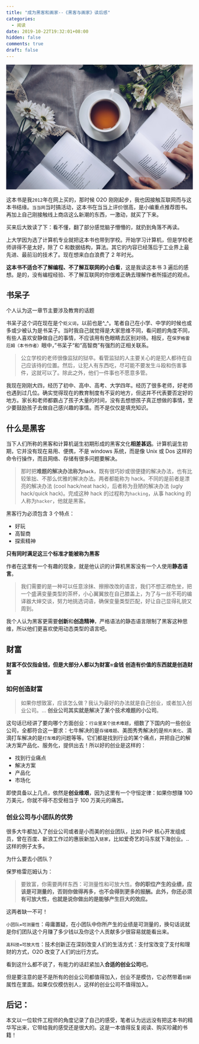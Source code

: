 ```yaml
---
title: "成为黑客和画家--《黑客与画家》读后感"
categories:
  - 阅读
date: 2019-10-22T19:32:01+08:00
hidden: false
comments: true
draft: false
---
```


![](https://raw.githubusercontent.com/alwqx/picx-images-hosting/master/common/banner/reading-01.jpg)

这本书是我`2012`年在网上买的，那时候 O2O 刚刚起步，我也因接触互联网而与这本书结缘。`当当网`当时搞活动，这本书在当当上评价很高，是小编重点推荐图书。再加上自己刚接触线上商店这么新潮的东西，一激动，就买了下来。

买来后大致读了下：看不懂，翻了部分感觉脑子懵懵的，就扔到角落不再读。

上大学因为选了计算机专业就把这本书也带到学校。开始学习计算机，但是学校老师讲得不是太好，除了 C 和数据结构，算法。其它的内容已经落后于工业界上最先进、最前沿的技术了。现在想来白白浪费了 2 年时光。

**这本书不适合不了解编程、不了解互联网的小白看**，这是我读这本书 3 遍后的感想。是的，没有编程经验、不了解互联网的你很难正确去理解作者所描述的观点。

<!--more-->

## 书呆子

个人认为这一章节主要涉及教育的话题

书呆子这个词在现在是个`贬义词`，以前也是^\_^。笔者自己在小学、中学的时候也或多或少被认为是书呆子。当时我自己就觉得是大家思维不同，看问题的角度不同，有些人喜欢安静做自己的事情，不应该用有色眼睛去区别对待。相反，在`保罗格雷厄姆（本书作者）`眼中，”书呆子“和“高智商”有强烈的正相关联系。

> 公立学校的老师很像监狱的狱卒。看管监狱的人主要关心的是犯人都待在自己应该待的位置。然后，让犯人有东西吃，尽可能不要发生斗殴和伤害事件，这就可以了。除此之外，他们一件事也不愿意多管。

我现在刚刚大四，经历了初中、高中、高考、大学四年。经历了很多老师，好老师也遇到过几位。确实觉得现在的教育制度有不妥的地方，但这并不代表要否定好的地方。家长和老师都霸占了孩子大量的时间，没有去想想孩子真正想做的事情，至少要鼓励孩子去做自己感兴趣的事情。而不是仅仅是填充知识。

## 什么是黑客

当下人们所称的黑客和计算机诞生初期形成的黑客文化**相差甚远**。计算机诞生初期，它并没有现在易用、便携，不是 windows 系统，而是像 Unix 或 Dos 这样的命令行操作，而且网络、存储有很多问题要解决。

> 那时把**难题的解决办法称为`hack`**，既有很巧妙或很便捷的解决办法，也有比较笨拙、不那么优雅的解决办法。两者都能称为 hack。不同的是前者是漂亮的解决办法 (cool hack/neat hack)，后者称为丑陋的解决办法 (ugly hack/quick hack)。完成这种 hack 的过程称为`hacking`，从事 hacking 的人称为`hacker`，他就是黑客。

黑客行为必须包含 3 个特点：

- 好玩
- 高智商
- 探索精神

**只有同时满足这三个标准才能被称为黑客**

作者在这里有一个有趣的现象，就是他认识的计算机黑客没有一个人使用**静态语言**。

> 我们需要的是一种可以任意涂抹、擦擦改改的语言，我们不想正襟危坐，把一个盛满变量类型的茶杯，小心翼翼放在自己膝盖上，为了与一丝不苟的编译器大婶交谈，努力地挑选词语，确保变量类型匹配，好让自己显得礼貌又周到。

我个人认为黑客更需要**创新**和**创造精神**，严格语法的静态语言限制了黑客这种思维，所以他们更喜欢使用动态类型的语言吧。

## 财富

**财富不仅仅指金钱，但是大部分人都以为财富=金钱**
**创造有价值的东西就是创造财富**

### 如何创造财富

> 如果你想致富，应该怎么做？我认为最好的办法就是自己创业，或者加入创业公司。... **创业公司其实就是解决了某个技术难题的小公司**。

这句话已经讲了要向哪个方面创业：`行业里某个技术难题`，细数了下国内的一些创业公司，全都符合这一要求：七牛解决的是`存储难题`、美图秀秀解决的是`照片美化`、滴滴打车解决的是`打车难`的问题等等。它们都是找到行业的某个痛点，并把自己的解决方案产品化、服务化，提供出去！所以好的创业是这样的：

- 找到行业痛点
- 解决方案
- 产品化
- 市场化

即使具备以上几点，依然是**创业维艰**，因为这里有一个守恒定律：如果你想赚 100 万美元，你就不得不忍受相当于 100 万美元的痛苦。

### 创业公司与小团队的优势

很多大牛都加入了创业公司或者是小而美的创业团队，比如 PHP 核心开发组成员，曾在百度、新浪工作过的惠辰新加入`链家`，比如爱奇艺的马东就下海创业。.. 这样的例子太多。

为什么要去小团队？

保罗格雷厄姆认为：

> 要致富，你需要两样东西：可测量性和可放大性。**你的职位产生的业绩，应该是可测量的，否则你做得再多，也不会得到更多的报酬。此外，你还必须有可放大性，也就是说你做出的是能够产生巨大的效应。**

这两者缺一不可！

`小团队=可测量性`：毋庸置疑，在小团队中你所产生的业绩是可测量的，换句话说就是你们团队这个月赚了多少钱以及你这个人贡献多少很容易就能看出来。

`高科技=可放大性`：技术创新正在深刻改变人们的生活方式：支付宝改变了支付和理财的方式，O2O 改变了人们的出行方式。

看到这什么都不说了，有能力的话赶紧加入**合适的创业公司**吧。

但是要注意的是不是所有的创业公司都值得加入，创业不是模仿，它必然带着`创新`属性在里面。如果仅仅模仿别人，这样的创业公司不值得加入。

## 后记：

本文以一位软件工程师的角度记录了自己的感受，笔者认为远远没有把这本书的精华写出来，它带给我的感受还是很大的。这是一本值得反复阅读、购买珍藏的书籍！
